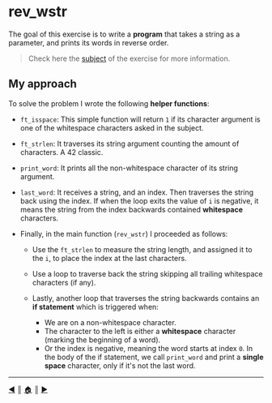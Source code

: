# rev_wstr
The goal of this exercise is to write a **program** that takes a string as a parameter, and prints its words in reverse order.

> Check here the [subject](https://github.com/lifeBalance/c_exam/blob/main/04/rev_wstr/subject.en.txt) of the exercise for more information.

## My approach
To solve the problem I wrote the following **helper functions**:

* `ft_isspace`: This simple function will return `1` if its character argument is one of the whitespace characters asked in the subject.

* `ft_strlen`: It traverses its string argument counting the amount of characters. A 42 classic.

* `print_word`: It prints all the non-whitespace character of its string argument.

* `last_word`: It receives a string, and an index. Then traverses the string back using the index. If when the loop exits the value of `i` is negative, it means the string from the index backwards contained **whitespace** characters.

* Finally, in the main function (`rev_wstr`) I proceeded as follows:

    * Use the `ft_strlen` to measure the string length, and assigned it to the `i`, to place the index at the last characters.
    * Use a loop to traverse back the string skipping all trailing whitespace characters (if any).
    * Lastly, another loop that traverses the string backwards contains an **if statement** which is triggered when:

        * We are on a non-whitespace character.
        * The character to the left is either a **whitespace** character (marking the beginning of a word).
        * Or the index is negative, meaning the word starts at index `0`.
     In the body of the if statement, we call `print_word` and print a **single space** character, only if it's not the last word.

---
[:arrow_backward:][back] ║ [:house:][home] ║ [:arrow_forward:][next]

<!-- navigation -->
[home]: ../../README.md
[back]: ./rostring.md
[next]: ../index.md